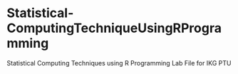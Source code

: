 # Statistical-ComputingTechniqueUsingRProgramming
Statistical Computing Techniques using R Programming Lab File for IKG PTU
